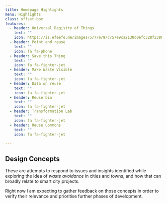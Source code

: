 ```yaml
---
title: Homepage Highlights
menu: Highlights
class: offset-box
features:
  - header: Universal Registry of Things
    text: ""
    icon: https://is.efeefe.me/images/5/7/e/9/c/57e9ca2130d0efc328f23880d2d1a1fcd515e43f-universal-registry.png
  - header: Point and reuse
    text: ""
    icon: fa fa-phone
  - header: Save this Thing
    text: ""
    icon: fa fa-fighter-jet
  - header: Make Waste Visible
    text: ""
    icon: fa fa-fighter-jet
  - header: Data on reuse
    text: ""
    icon: fa fa-fighter-jet
  - header: Reuse bin
    text: ""
    icon: fa fa-fighter-jet
  - header: Transformation Lab
    text: ""
    icon: fa fa-fighter-jet
  - header: Reuse Commons
    text: ""
    icon: fa fa-fighter-jet

---
```


## Design Concepts

These are attempts to respond to issues and insights identified while exploring the idea of *waste avoidance* in cities and towns, and how that can broadly relate to smart city projects.

Right now I am expecting to gather feedback on those concepts in order to verify their relevance and prioritise further phases of development.
